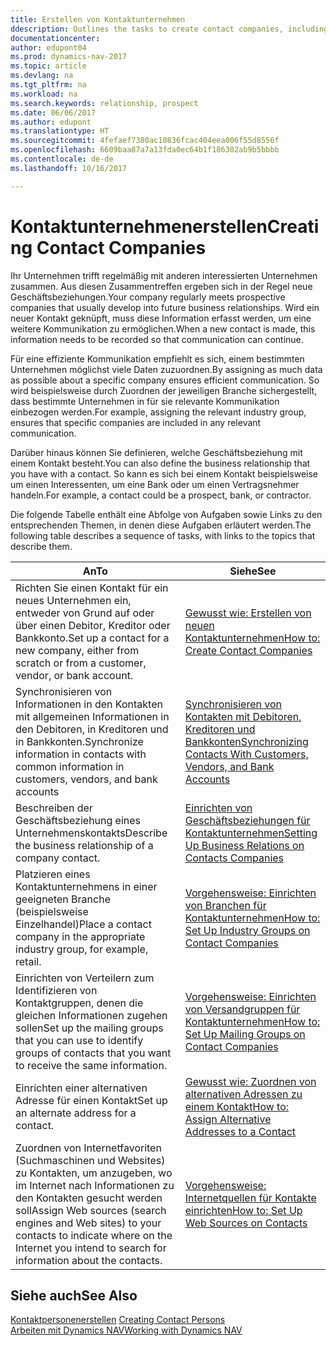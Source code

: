 ```yaml
---
title: Erstellen von Kontaktunternehmen
ddescription: Outlines the tasks to create contact companies, including assigning relevant data about prospects and defining the business relationships you have with companies.
documentationcenter: 
author: edupont04
ms.prod: dynamics-nav-2017
ms.topic: article
ms.devlang: na
ms.tgt_pltfrm: na
ms.workload: na
ms.search.keywords: relationship, prospect
ms.date: 06/06/2017
ms.author: edupont
ms.translationtype: HT
ms.sourcegitcommit: 4fefaef7380ac10836fcac404eea006f55d8556f
ms.openlocfilehash: 6609baa87a7a13fda0ec64b1f186302ab9b5bbbb
ms.contentlocale: de-de
ms.lasthandoff: 10/16/2017

---
```

# <a name="creating-contact-companies"></a><span data-ttu-id="721d3-102">Kontaktunternehmenerstellen</span><span class="sxs-lookup"><span data-stu-id="721d3-102">Creating Contact Companies</span></span>
<span data-ttu-id="721d3-103">Ihr Unternehmen trifft regelmäßig mit anderen interessierten Unternehmen zusammen. Aus diesen Zusammentreffen ergeben sich in der Regel neue Geschäftsbeziehungen.</span><span class="sxs-lookup"><span data-stu-id="721d3-103">Your company regularly meets prospective companies that usually develop into future business relationships.</span></span> <span data-ttu-id="721d3-104">Wird ein neuer Kontakt geknüpft, muss diese Information erfasst werden, um eine weitere Kommunikation zu ermöglichen.</span><span class="sxs-lookup"><span data-stu-id="721d3-104">When a new contact is made, this information needs to be recorded so that communication can continue.</span></span>

<span data-ttu-id="721d3-105">Für eine effiziente Kommunikation empfiehlt es sich, einem bestimmten Unternehmen möglichst viele Daten zuzuordnen.</span><span class="sxs-lookup"><span data-stu-id="721d3-105">By assigning as much data as possible about a specific company ensures efficient communication.</span></span> <span data-ttu-id="721d3-106">So wird beispielsweise durch Zuordnen der jeweiligen Branche sichergestellt, dass bestimmte Unternehmen in für sie relevante Kommunikation einbezogen werden.</span><span class="sxs-lookup"><span data-stu-id="721d3-106">For example, assigning the relevant industry group, ensures that specific companies are included in any relevant communication.</span></span>

<span data-ttu-id="721d3-107">Darüber hinaus können Sie definieren, welche Geschäftsbeziehung mit einem Kontakt besteht.</span><span class="sxs-lookup"><span data-stu-id="721d3-107">You can also define the business relationship that you have with a contact.</span></span> <span data-ttu-id="721d3-108">So kann es sich bei einem Kontakt beispielsweise um einen Interessenten, um eine Bank oder um einen Vertragsnehmer handeln.</span><span class="sxs-lookup"><span data-stu-id="721d3-108">For example, a contact could be a prospect, bank, or contractor.</span></span>

<span data-ttu-id="721d3-109">Die folgende Tabelle enthält eine Abfolge von Aufgaben sowie Links zu den entsprechenden Themen, in denen diese Aufgaben erläutert werden.</span><span class="sxs-lookup"><span data-stu-id="721d3-109">The following table describes a sequence of tasks, with links to the topics that describe them.</span></span> 

| <span data-ttu-id="721d3-110">An</span><span class="sxs-lookup"><span data-stu-id="721d3-110">To</span></span> | <span data-ttu-id="721d3-111">Siehe</span><span class="sxs-lookup"><span data-stu-id="721d3-111">See</span></span> |
| --- | --- |
| <span data-ttu-id="721d3-112">Richten Sie einen Kontakt für ein neues Unternehmen ein, entweder von Grund auf oder über einen Debitor, Kreditor oder Bankkonto.</span><span class="sxs-lookup"><span data-stu-id="721d3-112">Set up a contact for a new company, either from scratch or from a customer, vendor, or bank account.</span></span> |[<span data-ttu-id="721d3-113">Gewusst wie: Erstellen von neuen Kontaktunternehmen</span><span class="sxs-lookup"><span data-stu-id="721d3-113">How to: Create Contact Companies</span></span>](marketing-how-create-contact-companies.md) |
| <span data-ttu-id="721d3-114">Synchronisieren von Informationen in den Kontakten mit allgemeinen Informationen in den Debitoren, in Kreditoren und in Bankkonten.</span><span class="sxs-lookup"><span data-stu-id="721d3-114">Synchronize information in contacts with common information in customers, vendors, and bank accounts</span></span> |[<span data-ttu-id="721d3-115">Synchronisieren von Kontakten mit Debitoren, Kreditoren und Bankkonten</span><span class="sxs-lookup"><span data-stu-id="721d3-115">Synchronizing Contacts With Customers, Vendors, and Bank Accounts</span></span>](marketing-synchronize-contacts-customers-vendors-bank-accounts.md) |
| <span data-ttu-id="721d3-116">Beschreiben der Geschäftsbeziehung eines Unternehmenskontakts</span><span class="sxs-lookup"><span data-stu-id="721d3-116">Describe the business relationship of a company contact.</span></span> |[<span data-ttu-id="721d3-117">Einrichten von Geschäftsbeziehungen für Kontaktunternehmen</span><span class="sxs-lookup"><span data-stu-id="721d3-117">Setting Up Business Relations on Contacts Companies</span></span>](marketing-business-relations.md) |
| <span data-ttu-id="721d3-118">Platzieren eines Kontaktunternehmens in einer geeigneten Branche (beispielsweise Einzelhandel)</span><span class="sxs-lookup"><span data-stu-id="721d3-118">Place a contact company in the appropriate industry group, for example, retail.</span></span> |[<span data-ttu-id="721d3-119">Vorgehensweise: Einrichten von Branchen für Kontaktunternehmen</span><span class="sxs-lookup"><span data-stu-id="721d3-119">How to: Set Up Industry Groups on Contact Companies</span></span>](marketing-industry-groups.md) |
| <span data-ttu-id="721d3-120">Einrichten von Verteilern zum Identifizieren von Kontaktgruppen, denen die gleichen Informationen zugehen sollen</span><span class="sxs-lookup"><span data-stu-id="721d3-120">Set up the mailing groups that you can use to identify groups of contacts that you want to receive the same information.</span></span> |[<span data-ttu-id="721d3-121">Vorgehensweise: Einrichten von Versandgruppen für Kontaktunternehmen</span><span class="sxs-lookup"><span data-stu-id="721d3-121">How to: Set Up Mailing Groups on Contact Companies</span></span>](marketing-mailing-groups.md) |
| <span data-ttu-id="721d3-122">Einrichten einer alternativen Adresse für einen Kontakt</span><span class="sxs-lookup"><span data-stu-id="721d3-122">Set up an alternate address for a contact.</span></span> |[<span data-ttu-id="721d3-123">Gewusst wie: Zuordnen von alternativen Adressen zu einem Kontakt</span><span class="sxs-lookup"><span data-stu-id="721d3-123">How to: Assign Alternative Addresses to a Contact</span></span>](marketing-how-assign-alternate-address.md) |
| <span data-ttu-id="721d3-124">Zuordnen von Internetfavoriten (Suchmaschinen und Websites) zu Kontakten, um anzugeben, wo im Internet nach Informationen zu den Kontakten gesucht werden soll</span><span class="sxs-lookup"><span data-stu-id="721d3-124">Assign Web sources (search engines and Web sites) to your contacts to indicate where on the Internet you intend to search for information about the contacts.</span></span> |[<span data-ttu-id="721d3-125">Vorgehensweise: Internetquellen für Kontakte einrichten</span><span class="sxs-lookup"><span data-stu-id="721d3-125">How to: Set Up Web Sources on Contacts</span></span>](marketing-web-sources.md) |

## <a name="see-also"></a><span data-ttu-id="721d3-126">Siehe auch</span><span class="sxs-lookup"><span data-stu-id="721d3-126">See Also</span></span>
<span data-ttu-id="721d3-127">[Kontaktpersonenerstellen](marketing-create-contact-persons.md) </span><span class="sxs-lookup"><span data-stu-id="721d3-127">[Creating Contact Persons](marketing-create-contact-persons.md) </span></span>  
[<span data-ttu-id="721d3-128">Arbeiten mit Dynamics NAV</span><span class="sxs-lookup"><span data-stu-id="721d3-128">Working with Dynamics NAV</span></span>](ui-work-product.md)

